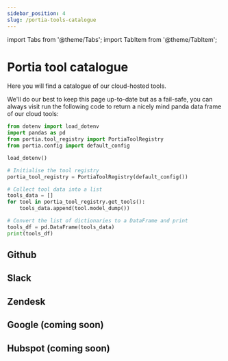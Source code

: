 ```yaml
---
sidebar_position: 4
slug: /portia-tools-catalogue
---
```


import Tabs from '@theme/Tabs';
import TabItem from '@theme/TabItem';

# Portia tool catalogue
Here you will find a catalogue of our cloud-hosted tools.

We'll do our best to keep this page up-to-date but as a fail-safe, you can always visit run the following code to return a nicely mind panda data frame of our cloud tools:
```python
from dotenv import load_dotenv
import pandas as pd
from portia.tool_registry import PortiaToolRegistry
from portia.config import default_config

load_dotenv()

# Initialise the tool registry
portia_tool_registry = PortiaToolRegistry(default_config())

# Collect tool data into a list
tools_data = []
for tool in portia_tool_registry.get_tools():
    tools_data.append(tool.model_dump())

# Convert the list of dictionaries to a DataFrame and print
tools_df = pd.DataFrame(tools_data)
print(tools_df)
```

## Github

## Slack

## Zendesk

## Google (coming soon)

## Hubspot (coming soon)
